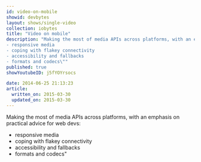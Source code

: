 ```yaml
---
id: video-on-mobile
showid: devbytes
layout: shows/single-video
collection: iobytes
title: "Video on mobile"
description: "Making the most of media APIs across platforms, with an emphasis on practical advice for web devs:
- responsive media
- coping with flakey connectivity
- accessibility and fallbacks
- formats and codecs\""
published: true
showYoutubeID: j5fYOYrsocs

date: 2014-06-25 21:13:23
article:
  written_on: 2015-03-30
  updated_on: 2015-03-30
---
```


Making the most of media APIs across platforms, with an emphasis on practical advice for web devs:
- responsive media
- coping with flakey connectivity
- accessibility and fallbacks
- formats and codecs"
